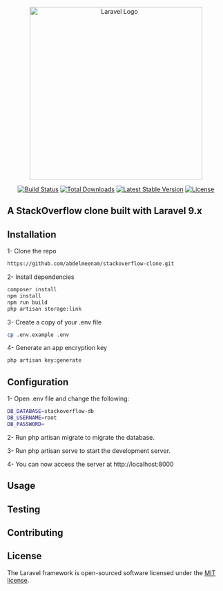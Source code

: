 <p align="center"><a href="https://laravel.com" target="_blank"><img src="https://raw.githubusercontent.com/laravel/art/master/logo-lockup/5%20SVG/2%20CMYK/1%20Full%20Color/laravel-logolockup-cmyk-red.svg" width="400" alt="Laravel Logo"></a></p>

<p align="center">
<a href="https://github.com/laravel/framework/actions"><img src="https://github.com/laravel/framework/workflows/tests/badge.svg" alt="Build Status"></a>
<a href="https://packagist.org/packages/laravel/framework"><img src="https://img.shields.io/packagist/dt/laravel/framework" alt="Total Downloads"></a>
<a href="https://packagist.org/packages/laravel/framework"><img src="https://img.shields.io/packagist/v/laravel/framework" alt="Latest Stable Version"></a>
<a href="https://packagist.org/packages/laravel/framework"><img src="https://img.shields.io/packagist/l/laravel/framework" alt="License"></a>
</p>

## A StackOverflow clone built with Laravel 9.x


## Installation
1- Clone the repo
```bash
https://github.com/abdelmeenam/stackoverflow-clone.git
```
2- Install dependencies
```bash
composer install
npm install
npm run build
php artisan storage:link
```
3- Create a copy of your .env file
```bash
cp .env.example .env
```
4- Generate an app encryption key
```bash
php artisan key:generate
```

## Configuration
1- Open .env file and change the following:
```bash
DB_DATABASE=stackoverflow-db
DB_USERNAME=root
DB_PASSWORD=
```
2- Run php artisan migrate to migrate the database.

3- Run php artisan serve to start the development server.

4- You can now access the server at  http://localhost:8000

## Usage

## Testing

## Contributing
    
## License
The Laravel framework is open-sourced software licensed under the [MIT license](https://opensource.org/licenses/MIT).


